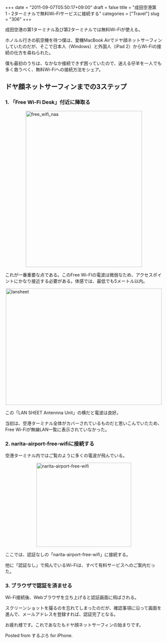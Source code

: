 +++
date = "2011-09-07T05:50:17+09:00"
draft = false
title = "成田空港第1・2ターミナルで無料Wi-Fiサービスに接続する"
categories = ["Travel"]
slug = "306"
+++

成田空港の第1ターミナル及び第2ターミナルでは無料Wi-Fiが使える。 

ホノルル行きの航空機を待つ僕は、愛機MacBook Airでドヤ顔ネットサーフィンしていたのだが、そこで日本人（Windows）と外国人（iPad 2）からWi-Fiの接続の仕方を尋ねられた。

僕も最初のうちは、なかなか接続できず困っていたので、迷える仔羊を一人でも多く救うべく、無料Wi-Fiへの接続方法をシェア。

<h2>ドヤ顔ネットサーフィンまでの3ステップ</h2>

<h3>1. 「Free Wi-Fi Desk」付近に陣取る</h3>

<img style="display:block; margin-left:auto; margin-right:auto;" src="/images/2011/09/free_wifi_naa.jpg" alt="free_wifi_naa" title="free_wifi_naa.jpg" border="0" width="373" height="500" />

これが一番重要な点である。このFree Wi-FIの電波は微弱なため、アクセスポイントにかなり接近する必要がある。体感では、最低でも5メートル以内。

<img style="display:block; margin-left:auto; margin-right:auto;" src="/images/2011/09/lansheet.jpg" alt="lansheet" title="lansheet.jpg" border="0" width="500" height="373" />

この「LAN SHEET Antennna Unit」の横だと電波は良好。

当初は、空港ターミナル全体がカバーされているものだと思いこんでいたため、Free Wi-Fiが無線LAN一覧に表示されていなかった。

<h3>2. narita-airport-free-wifiに接続する</h3>

空港ターミナル内ではご覧のように多くの電波が飛んでいる。

<img style="display:block; margin-left:auto; margin-right:auto;" src="/images/2011/09/narita-airport-free-wifi.jpg" alt="narita-airport-free-wifi" title="narita-airport-free-wifi.jpg" border="0" width="304" height="269" />

ここでは、認証なしの「narita-airport-free-wifi」に接続する。

他に「認証なし」で飛んでいるWi-Fiは、すべて有料サービスへのご案内だった。

<h3>3. ブラウザで認証を済ませる</h3>

Wi-Fi接続後、Webブラウザを立ち上げると認証画面に飛ばされる。

スクリーンショットを撮るのを忘れてしまったのだが、確認事項に沿って画面を進んで、メールアドレスを登録すれば、認証完了となる。

お疲れ様です。これであなたもドヤ顔ネットサーフィンの始まりです。

Posted from するぷろ for iPhone.
